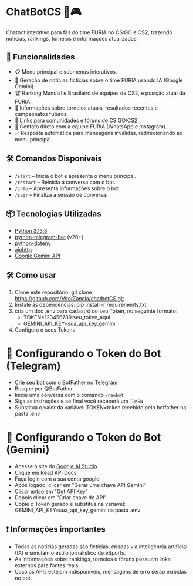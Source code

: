 # ChatBotCS 🐺🎮
Chatbot interativo para fãs do time FURIA no CS:GO e CS2, trazendo notícias, rankings, torneios e informações atualizadas.

## 🚀 Funcionalidades
- 📋 Menu principal e submenus interativos.
- 📰 Geração de notícias fictícias sobre o time FURIA usando IA (Google Gemini).
- 🏆 Ranking Mundial e Brasileiro de equipes de CS2, e posição atual da FURIA.
- 🏅 Informações sobre torneios atuais, resultados recentes e campeonatos futuros.
- 💬 Links para comunidades e fóruns de CS:GO/CS2.
- 📲 Contato direto com a equipe FURIA (WhatsApp e Instagram).
- ✅ Resposta automática para mensagens inválidas, redirecionando ao menu principal.

## 🛠️ Comandos Disponíveis
- `/start` – Inicia o bot e apresenta o menu principal.
- `/restart` – Reinicia a conversa com o bot.
- `/info` – Apresenta informações sobre o bot.
- `/sair` – Finaliza a sessão de conversa.

## 📦 Tecnologias Utilizadas
- [Python 3.13.3](https://www.python.org/)
- [python-telegram-bot](https://python-telegram-bot.org/) (v20+)
- [python-dotenv](https://pypi.org/project/python-dotenv/)
- [aiohttp](https://docs.aiohttp.org/)
- [Google Gemini API](https://ai.google.dev/)

## 🛠️ Como usar
1. Clone este repositório:
git clone https://github.com/VitorZanela/chatbotCS.git
2. Instale as dependencias:
pip install -r requirements.txt
3. cria um doc .env para cadastro do seu Token, no seguinte formato:
    - TOKEN=123456789:seu_token_aqui
    - GEMINI_API_KEY=sua_api_key_gemini
4. Configure o seus Tokens
# 🔑 Configurando o Token do Bot (Telegram)
- Crie seu bot com o [BotFather](https://t.me/botfather) no Telegram:
- Busque por @BotFather  
- Inicie uma conversa com o comando `/newbot`
- Siga as instruções e ao final você receberá um `TOKEN`
- Substitua o valor da variável: TOKEN=token recebido pelo botfather na pasta .env
# 🔑 Configurando o Token do Bot (Gemini)
- Acesse o site do [Google AI Studio](https://aistudio.google.com/welcome)
- Clique em Read API Docs
- Faça login com a sua conta google
- Após logado, clicar em "Gerar uma chave API Gemini"
- Clicar entao em "Get API Key"
- Depois clicar em  "Criar chave de API"
- Copie o Token gerado e substitua na variavel: GEMINI_API_KEY=sua_api_key_gemini na pasta .env

 ## ❗ Informações importantes
- Todas as notícias geradas são fictícias, criadas via inteligência artificial (IA) e simulam o estilo jornalístico de eSports.
- As informações sobre rankings, torneios e fóruns possuem links externos para fontes reais.
- Caso as APIs estejam indisponíveis, mensagens de erro serão exibidas no bot.

